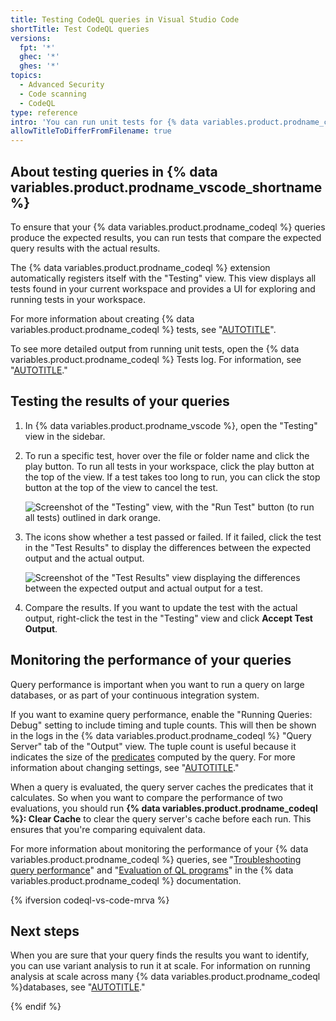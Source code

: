 ```yaml
---
title: Testing CodeQL queries in Visual Studio Code
shortTitle: Test CodeQL queries
versions:
  fpt: '*'
  ghec: '*'
  ghes: '*'
topics:
  - Advanced Security
  - Code scanning
  - CodeQL
type: reference
intro: 'You can run unit tests for {% data variables.product.prodname_codeql %} queries using the {% data variables.product.prodname_vscode %} extension.'
allowTitleToDifferFromFilename: true
---
```


## About testing queries in {% data variables.product.prodname_vscode_shortname %}

To ensure that your {% data variables.product.prodname_codeql %} queries produce the expected results, you can run tests that compare the expected query results with the actual results.

The {% data variables.product.prodname_codeql %} extension automatically registers itself with the "Testing" view. This view displays all tests found in your current workspace and provides a UI for exploring and running tests in your workspace.

For more information about creating {% data variables.product.prodname_codeql %} tests, see "[AUTOTITLE](/code-security/codeql-cli/using-the-codeql-cli/testing-custom-queries)".

To see more detailed output from running unit tests, open the {% data variables.product.prodname_codeql %} Tests log. For information, see "[AUTOTITLE](/code-security/codeql-for-vs-code/troubleshooting-codeql-for-vs-code/accessing-logs)."

## Testing the results of your queries

1. In {% data variables.product.prodname_vscode %}, open the "Testing" view in the sidebar.

1. To run a specific test, hover over the file or folder name and click the play button. To run all tests in your workspace, click the play button at the top of the view. If a test takes too long to run, you can click the stop button at the top of the view to cancel the test.

   ![Screenshot of the "Testing" view, with the "Run Test" button (to run all tests) outlined in dark orange.](/assets/images/help/security/codeql-for-vs-code-run-all-tests.png)

1. The icons show whether a test passed or failed. If it failed, click the test in the "Test Results" to display the differences between the expected output and the actual output.

   ![Screenshot of the "Test Results" view displaying the differences between the expected output and actual output for a test.](/assets/images/help/security/codeql-for-vs-code-test-output.png)

1. Compare the results. If you want to update the test with the actual output, right-click the test in the "Testing" view and click **Accept Test Output**.

## Monitoring the performance of your queries

Query performance is important when you want to run a query on large databases, or as part of your continuous integration system.

If you want to examine query performance, enable the "Running Queries: Debug" setting to include timing and tuple counts. This will then be shown in the logs in the {% data variables.product.prodname_codeql %} "Query Server" tab of the "Output" view. The tuple count is useful because it indicates the size of the [predicates](https://codeql.github.com/docs/ql-language-reference/predicates/#predicates) computed by the query. For more information about changing settings, see "[AUTOTITLE](/code-security/codeql-for-vs-code/using-the-advanced-functionality-of-the-codeql-for-vs-code-extension/customizing-settings#configuring-settings-for-running-queries-locally)."

When a query is evaluated, the query server caches the predicates that it calculates. So when you want to compare the performance of two evaluations, you should run **{% data variables.product.prodname_codeql %}: Clear Cache** to clear the query server's cache before each run. This ensures that you're comparing equivalent data.

For more information about monitoring the performance of your {% data variables.product.prodname_codeql %} queries, see "[Troubleshooting query performance](https://codeql.github.com/docs/writing-codeql-queries/troubleshooting-query-performance/#troubleshooting-query-performance)" and "[Evaluation of QL programs](https://codeql.github.com/docs/ql-language-reference/evaluation-of-ql-programs/#evaluation-of-ql-programs)" in the {% data variables.product.prodname_codeql %} documentation.

{% ifversion codeql-vs-code-mrva %}

## Next steps

When you are sure that your query finds the results you want to identify, you can use variant analysis to run it at scale. For information on running analysis at scale across many {% data variables.product.prodname_codeql %}databases, see "[AUTOTITLE](/code-security/codeql-for-vs-code/getting-started-with-codeql-for-vs-code/running-codeql-queries-at-scale-with-multi-repository-variant-analysis)."

{% endif %}
